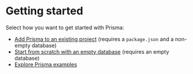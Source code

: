 # Getting started

Select how you want to get started with Prisma:

- [Add Prisma to an existing project](./quickstart-existing-project.md) (requires a `package.json` and a non-empty database)
- [Start from scratch with an empty database](./start-from-scratch-with-empty-db/README.md) (requires an empty database)
- [Explore Prisma examples](https://github.com/prisma/prisma-examples/)


